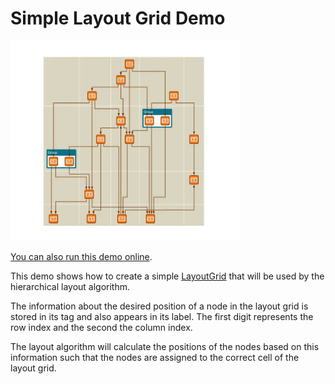 <!--
 //////////////////////////////////////////////////////////////////////////////
 // @license
 // This file is part of yFiles for HTML.
 // Use is subject to license terms.
 //
 // Copyright (c) by yWorks GmbH, Vor dem Kreuzberg 28,
 // 72070 Tuebingen, Germany. All rights reserved.
 //
 //////////////////////////////////////////////////////////////////////////////
-->
# Simple Layout Grid Demo

<img src="../../../doc/demo-thumbnails/simple-layout-grid.webp" alt="demo-thumbnail" height="320"/>

[You can also run this demo online](https://www.yfiles.com/demos/layout/simplelayoutgrid/).

This demo shows how to create a simple [LayoutGrid](https://docs.yworks.com/yfileshtml/#/api/LayoutGrid) that will be used by the hierarchical layout algorithm.

The information about the desired position of a node in the layout grid is stored in its tag and also appears in its label. The first digit represents the row index and the second the column index.

The layout algorithm will calculate the positions of the nodes based on this information such that the nodes are assigned to the correct cell of the layout grid.
